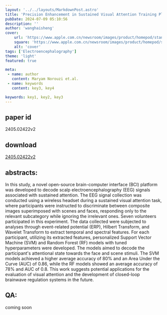 ```yaml
---
layout: '../../layouts/MarkdownPost.astro'
title: 'Precision Enhancement in Sustained Visual Attention Training Platforms: Offline EEG Signal Analysis for Classifier Fine-Tuning'
pubDate: 2024-07-09 05:10:56
description: ''
author: 'wanghaisheng'
cover:
    url: 'https://www.apple.com.cn/newsroom/images/product/homepod/standard/Apple-HomePod-hero-230118_big.jpg.large_2x.jpg'
    square: 'https://www.apple.com.cn/newsroom/images/product/homepod/standard/Apple-HomePod-hero-230118_big.jpg.large_2x.jpg'
    alt: 'cover'
tags: ['Electroencephalography'] 
theme: 'light'
featured: true

meta:
 - name: author
   content: Maryam Norouzi et.al.
 - name: keywords
   content: key3, key4

keywords: key1, key2, key3
---
```


## paper id
2405.02422v2
## download
[2405.02422v2](http://arxiv.org/abs/2405.02422v2)
## abstracts:
In this study, a novel open-source brain-computer interface (BCI) platform was developed to decode scalp electroencephalography (EEG) signals associated with sustained attention. The EEG signal collection was conducted using a wireless headset during a sustained visual attention task, where participants were instructed to discriminate between composite images superimposed with scenes and faces, responding only to the relevant subcategory while ignoring the irrelevant ones. Seven volunteers participated in this experiment. The data collected were subjected to analyses through event-related potential (ERP), Hilbert Transform, and Wavelet Transform to extract temporal and spectral features. For each participant, utilizing its extracted features, personalized Support Vector Machine (SVM) and Random Forest (RF) models with tuned hyperparameters were developed. The models aimed to decode the participant's attentional state towards the face and scene stimuli. The SVM models achieved a higher average accuracy of 80\% and an Area Under the Curve (AUC) of 0.86, while the RF models showed an average accuracy of 78\% and AUC of 0.8. This work suggests potential applications for the evaluation of visual attention and the development of closed-loop brainwave regulation systems in the future.
## QA:
coming soon
